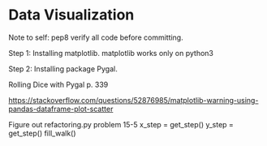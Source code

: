 # Data Visualization

Note to self: 
pep8 verify all code before committing.

Step 1: Installing matplotlib.
	matplotlib works only on python3

Step 2: Installing package Pygal.

<!-- Last Ending Point and Beginning Point -->
Rolling Dice with Pygal
p. 339

https://stackoverflow.com/questions/52876985/matplotlib-warning-using-pandas-dataframe-plot-scatter
<!-- 'c' argument looks like a single numeric RGB or RGBA sequence, which should be avoided as value-mapping will have precedence in case its length matches with 'x' & 'y'.  Please use a 2-D array with a single row if you really want to specify the same RGB or RGBA value for all points. -->


Figure out refactoring.py problem 15-5 
x_step = get_step()
y_step = get_step()
fill_walk()
